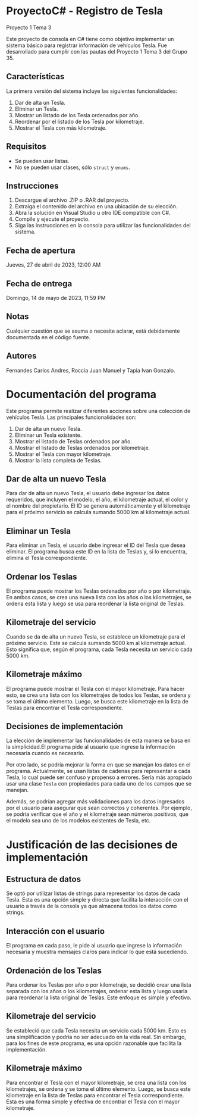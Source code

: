 # ProyectoC# - Registro de Tesla
Proyecto 1 Tema 3

Este proyecto de consola en C# tiene como objetivo implementar un sistema básico para registrar información de vehículos Tesla. Fue desarrollado para cumplir con las pautas del Proyecto 1 Tema 3 del Grupo 35.

## Características

La primera versión del sistema incluye las siguientes funcionalidades:

1. Dar de alta un Tesla.
2. Eliminar un Tesla.
3. Mostrar un listado de los Tesla ordenados por año.
4. Reordenar por el listado de los Tesla por kilometraje.
5. Mostrar el Tesla con más kilometraje.

## Requisitos

- Se pueden usar listas.
- No se pueden usar clases, sólo `struct` y `enums`.

## Instrucciones

1. Descargue el archivo .ZIP o .RAR del proyecto.
2. Extraiga el contenido del archivo en una ubicación de su elección.
3. Abra la solución en Visual Studio u otro IDE compatible con C#.
4. Compile y ejecute el proyecto.
5. Siga las instrucciones en la consola para utilizar las funcionalidades del sistema.

## Fecha de apertura

Jueves, 27 de abril de 2023, 12:00 AM

## Fecha de entrega

Domingo, 14 de mayo de 2023, 11:59 PM

## Notas

Cualquier cuestión que se asuma o necesite aclarar, está debidamente documentada en el código fuente.

## Autores

Fernandes Carlos Andres, Roccia Juan Manuel  y Tapia Ivan Gonzalo.

# Documentación del programa

Este programa permite realizar diferentes acciones sobre una colección de vehículos Tesla. Las principales funcionalidades son:

1. Dar de alta un nuevo Tesla.
2. Eliminar un Tesla existente.
3. Mostrar el listado de Teslas ordenados por año.
4. Mostrar el listado de Teslas ordenados por kilometraje.
5. Mostrar el Tesla con mayor kilometraje.
6. Mostrar la lista completa de Teslas.

## Dar de alta un nuevo Tesla

Para dar de alta un nuevo Tesla, el usuario debe ingresar los datos requeridos, que incluyen el modelo, el año, el kilometraje actual, el color y el nombre del propietario. El ID se genera automáticamente y el kilometraje para el próximo servicio se calcula sumando 5000 km al kilometraje actual.

## Eliminar un Tesla

Para eliminar un Tesla, el usuario debe ingresar el ID del Tesla que desea eliminar. El programa busca este ID en la lista de Teslas y, si lo encuentra, elimina el Tesla correspondiente.

## Ordenar los Teslas

El programa puede mostrar los Teslas ordenados por año o por kilometraje. En ambos casos, se crea una nueva lista con los años o los kilometrajes, se ordena esta lista y luego se usa para reordenar la lista original de Teslas.

## Kilometraje del servicio

Cuando se da de alta un nuevo Tesla, se establece un kilometraje para el próximo servicio. Este se calcula sumando 5000 km al kilometraje actual. Esto significa que, según el programa, cada Tesla necesita un servicio cada 5000 km.

## Kilometraje máximo

El programa puede mostrar el Tesla con el mayor kilometraje. Para hacer esto, se crea una lista con los kilometrajes de todos los Teslas, se ordena y se toma el último elemento. Luego, se busca este kilometraje en la lista de Teslas para encontrar el Tesla correspondiente.

## Decisiones de implementación

La elección de implementar las funcionalidades de esta manera se basa en la simplicidad.El programa pide al usuario que ingrese la información necesaria cuando es necesario.

Por otro lado, se podría mejorar la forma en que se manejan los datos en el programa. Actualmente, se usan listas de cadenas para representar a cada Tesla, lo cual puede ser confuso y propenso a errores. Sería más apropiado usar una clase `Tesla` con propiedades para cada uno de los campos que se manejan.

Además, se podrían agregar más validaciones para los datos ingresados por el usuario para asegurar que sean correctos y coherentes. Por ejemplo, se podría verificar que el año y el kilometraje sean números positivos, que el modelo sea uno de los modelos existentes de Tesla, etc.

# Justificación de las decisiones de implementación

## Estructura de datos

Se optó por utilizar listas de strings para representar los datos de cada Tesla. Esta es una opción simple y directa que facilita la interacción con el usuario a través de la consola ya que almacena todos los datos como strings.

## Interacción con el usuario

El programa en cada paso, le pide al usuario que ingrese la información necesaria y muestra mensajes claros para indicar lo que está sucediendo.

## Ordenación de los Teslas

Para ordenar los Teslas por año o por kilometraje, se decidió crear una lista separada con los años o los kilometrajes, ordenar esta lista y luego usarla para reordenar la lista original de Teslas. Este enfoque es simple y efectivo.

## Kilometraje del servicio

Se estableció que cada Tesla necesita un servicio cada 5000 km. Esto es una simplificación y podría no ser adecuado en la vida real. Sin embargo, para los fines de este programa, es una opción razonable que facilita la implementación.

## Kilometraje máximo

Para encontrar el Tesla con el mayor kilometraje, se crea una lista con los kilometrajes, se ordena y se toma el último elemento. Luego, se busca este kilometraje en la lista de Teslas para encontrar el Tesla correspondiente. Esta es una forma simple y efectiva de encontrar el Tesla con el mayor kilometraje.


